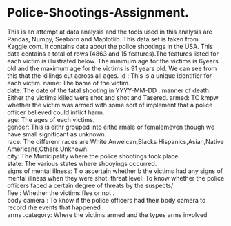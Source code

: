 # Police-Shootings-Assignment.
This is an attempt at data analysis and the tools used in this analysis are Pandas, Numpy, Seaborn and Maplotlib. 
This data set is taken from Kaggle.com. It contains data about the police shootings in the USA.
This data contains a total of rows (4863 and 15 features).The features listed for each victim is illustrated below. The minimum age for the victims is 6years old and the maximum age for the victims is 91 years old. We can see from this that the killings cut across all ages.
  id :    This is  a unique identifier for each victim.
  name:  The bame of the victim.         
  date: The date  of the fatal shooting in YYYY-MM-DD .
  manner of death:  Either the victims killed were  shot and shot and Tasered.
  armed: TO kmpw whether  the victim was armed with some sort of implement that a police officer believed could inflict harm.               
  age:      The ages of each victims.              
  gender:  This is eithr grouped into eithe rmale or femalemeven though we have small significant as unknown.        
  race:      The differenr races are White Anweican,Blacks Hispanics,Asian,Native Americans,Others,Unknown.               
  city:      The Municipality  where the police shootings took place.               
  state:      The various states where shooyings occurred.              
  signs of mental illness: T o ascertain whether b the victims had any signs of mental illness when they were shot.
  threat level:  To know whether the police officers faced a certain degree of threats by the suspects/            
   flee :  Whether the victims flee or not .                  
   body camera :    To know if the police officers had their body camera to record rhe events that happened .         
   arms .category: Where the victims armed and the types arms involved
